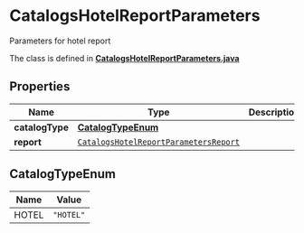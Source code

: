 

# CatalogsHotelReportParameters

Parameters for hotel report

The class is defined in **[CatalogsHotelReportParameters.java](../../src/main/java/org/openapitools/model/CatalogsHotelReportParameters.java)**

## Properties

Name | Type | Description | Notes
------------ | ------------- | ------------- | -------------
**catalogType** | [**CatalogTypeEnum**](#CatalogTypeEnum) |  | 
**report** | [`CatalogsHotelReportParametersReport`](CatalogsHotelReportParametersReport.md) |  | 

## CatalogTypeEnum

Name | Value
---- | -----
HOTEL | `"HOTEL"`



